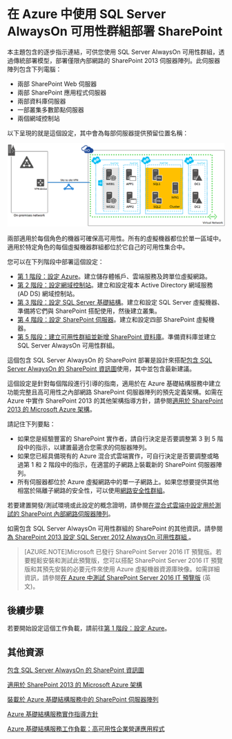 <properties
	pageTitle="部署 SharePoint Server 2013 伺服器陣列 | Microsoft Azure"
	description="透過五個步驟，在 Azure 中使用 SQL Server AlwaysOn 可用性群組，來部署高可用性 SharePoint Server 2013 伺服器陣列。"
	documentationCenter=""
	services="virtual-machines"
	authors="JoeDavies-MSFT"
	manager="timlt"
	editor=""
	tags="azure-service-management"/>

<tags
	ms.service="virtual-machines"
	ms.workload="infrastructure-services"
	ms.tgt_pltfrm="vm-windows-sharepoint"
	ms.devlang="na"
	ms.topic="article"
	ms.date="07/22/2015"
	ms.author="josephd"/>

# 在 Azure 中使用 SQL Server AlwaysOn 可用性群組部署 SharePoint

本主題包含的逐步指示連結，可供您使用 SQL Server AlwaysOn 可用性群組，透過傳統部署模型，部署僅限內部網路的 SharePoint 2013 伺服器陣列。此伺服器陣列包含下列電腦：

- 兩部 SharePoint Web 伺服器
- 兩部 SharePoint 應用程式伺服器
- 兩部資料庫伺服器
- 一部叢集多數節點伺服器
- 兩個網域控制站

以下呈現的就是這個設定，其中會為每部伺服器提供預留位置名稱：

![](./media/virtual-machines-workload-intranet-sharepoint-overview/workload-spsqlao_05.png)

兩部適用於每個角色的機器可確保高可用性。所有的虛擬機器都位於單一區域中。適用於特定角色的每個虛擬機器群組都位於它自己的可用性集合中。

您可以在下列階段中部署這個設定：

- [第 1 階段：設定 Azure](virtual-machines-workload-intranet-sharepoint-phase1.md)。建立儲存體帳戶、雲端服務及跨單位虛擬網路。
- [第 2 階段：設定網域控制站](virtual-machines-workload-intranet-sharepoint-phase2.md)。建立和設定複本 Active Directory 網域服務 (AD DS) 網域控制站。
- [第 3 階段：設定 SQL Server 基礎結構](virtual-machines-workload-intranet-sharepoint-phase3.md)。建立和設定 SQL Server 虛擬機器、準備將它們與 SharePoint 搭配使用，然後建立叢集。
- [第 4 階段：設定 SharePoint 伺服器](virtual-machines-workload-intranet-sharepoint-phase4.md)。建立和設定四部 SharePoint 虛擬機器。
- [第 5 階段：建立可用性群組並新增 SharePoint 資料庫](virtual-machines-workload-intranet-sharepoint-phase5.md)。準備資料庫並建立 SQL Server AlwaysOn 可用性群組。

這個包含 SQL Server AlwaysOn 的 SharePoint 部署是設計來搭配[包含 SQL Server AlwaysOn 的 SharePoint 資訊圖](http://go.microsoft.com/fwlink/?LinkId=394788)使用，其中並包含最新建議。

這個設定是針對每個階段進行引導的指南，適用於在 Azure 基礎結構服務中建立功能完整且高可用性之內部網路 SharePoint 伺服器陣列的預先定義架構。如需在 Azure 中實作 SharePoint 2013 的其他架構指導方針，請參閱[適用於 SharePoint 2013 的 Microsoft Azure 架構](https://technet.microsoft.com/library/dn635309.aspx)。

請記住下列要點：

- 如果您是經驗豐富的 SharePoint 實作者，請自行決定是否要調整第 3 到 5 階段中的指示，以建置最適合您需求的伺服器陣列。
- 如果您已經具備現有的 Azure 混合式雲端實作，可自行決定是否要調整或略過第 1 和 2 階段中的指示，在適當的子網路上裝載新的 SharePoint 伺服器陣列。
- 所有伺服器都位於 Azure 虛擬網路中的單一子網路上。如果您想要提供其他相當於隔離子網路的安全性，可以使用[網路安全性群組](virtual-networks-nsg.md)。

若要建置開發/測試環境或此設定的概念證明，請參閱[在混合式雲端中設定用於測試的 SharePoint 內部網路伺服器陣列](../virtual-network/virtual-networks-setup-sharepoint-hybrid-cloud-testing.md)。

如需包含 SQL Server AlwaysOn 可用性群組的 SharePoint 的其他資訊，請參閱[為 SharePoint 2013 設定 SQL Server 2012 AlwaysOn 可用性群組 ](https://technet.microsoft.com/library/jj715261.aspx)。

> [AZURE.NOTE]Microsoft 已發行 SharePoint Server 2016 IT 預覽版。若要輕鬆安裝和測試此預覽版，您可以搭配 SharePoint Server 2016 IT 預覽版和其預先安裝的必要元件來使用 Azure 虛擬機器資源庫映像。如需詳細資訊，請參閱[在 Azure 中測試 SharePoint Server 2016 IT 預覽版](http://azure.microsoft.com/blog/test-sharepoint-server-2016-it-preview-4/) (英文)。

## 後續步驟

若要開始設定這個工作負載，請前往[第 1 階段：設定 Azure](virtual-machines-workload-intranet-sharepoint-phase1.md)。


## 其他資源

[包含 SQL Server AlwaysOn 的 SharePoint 資訊圖](http://go.microsoft.com/fwlink/?LinkId=394788)

[適用於 SharePoint 2013 的 Microsoft Azure 架構](https://technet.microsoft.com/library/dn635309.aspx)

[裝載於 Azure 基礎結構服務中的 SharePoint 伺服器陣列](virtual-machines-sharepoint-infrastructure-services.md)

[Azure 基礎結構服務實作指導方針](virtual-machines-infrastructure-services-implementation-guidelines.md)

[Azure 基礎結構服務工作負載：高可用性企業營運應用程式](virtual-machines-workload-high-availability-lob-application.md)

<!---HONumber=Sept15_HO2-->
